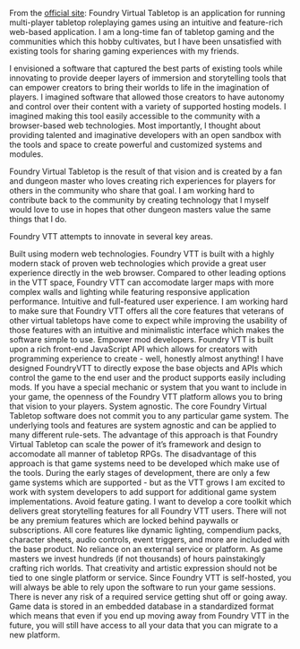 From the [official site](http://foundryvtt.com/#about-foundry-virtual-tabletop):
Foundry Virtual Tabletop is an application for running multi-player tabletop roleplaying games using an intuitive and feature-rich web-based application. I am a long-time fan of tabletop gaming and the communities which this hobby cultivates, but I have been unsatisfied with existing tools for sharing gaming experiences with my friends.

I envisioned a software that captured the best parts of existing tools while innovating to provide deeper layers of immersion and storytelling tools that can empower creators to bring their worlds to life in the imagination of players. I imagined software that allowed those creators to have autonomy and control over their content with a variety of supported hosting models. I imagined making this tool easily accessible to the community with a browser-based web technologies. Most importantly, I thought about providing talented and imaginative developers with an open sandbox with the tools and space to create powerful and customized systems and modules.

Foundry Virtual Tabletop is the result of that vision and is created by a fan and dungeon master who loves creating rich experiences for players for others in the community who share that goal. I am working hard to contribute back to the community by creating technology that I myself would love to use in hopes that other dungeon masters value the same things that I do.

Foundry VTT attempts to innovate in several key areas.

Built using modern web technologies. Foundry VTT is built with a highly modern stack of proven web technologies which provide a great user experience directly in the web browser. Compared to other leading options in the VTT space, Foundry VTT can accomodate larger maps with more complex walls and lighting while featuring responsive application performance.
Intuitive and full-featured user experience. I am working hard to make sure that Foundry VTT offers all the core features that veterans of other virtual tabletops have come to expect while improving the usability of those features with an intuitive and minimalistic interface which makes the software simple to use.
Empower mod developers. Foundry VTT is built upon a rich front-end JavaScript API which allows for creators with programming experience to create - well, honestly almost anything! I have designed FoundryVTT to directly expose the base objects and APIs which control the game to the end user and the product supports easily including mods. If you have a special mechanic or system that you want to include in your game, the openness of the Foundry VTT platform allows you to bring that vision to your players.
System agnostic. The core Foundry Virtual Tabletop software does not commit you to any particular game system. The underlying tools and features are system agnostic and can be applied to many different rule-sets. The advantage of this approach is that Foundry Virtual Tabletop can scale the power of it’s framework and design to accomodate all manner of tabletop RPGs. The disadvantage of this approach is that game systems need to be developed which make use of the tools. During the early stages of development, there are only a few game systems which are supported - but as the VTT grows I am excited to work with system developers to add support for additional game system implementations.
Avoid feature gating. I want to develop a core toolkit which delivers great storytelling features for all Foundry VTT users. There will not be any premium features which are locked behind paywalls or subscriptions. All core features like dynamic lighting, compendium packs, character sheets, audio controls, event triggers, and more are included with the base product.
No reliance on an external service or platform. As game masters we invest hundreds (if not thousands) of hours painstakingly crafting rich worlds. That creativity and artistic expression should not be tied to one single platform or service. Since Foundry VTT is self-hosted, you will always be able to rely upon the software to run your game sessions. There is never any risk of a required service getting shut off or going away. Game data is stored in an embedded database in a standardized format which means that even if you end up moving away from Foundry VTT in the future, you will still have access to all your data that you can migrate to a new platform.